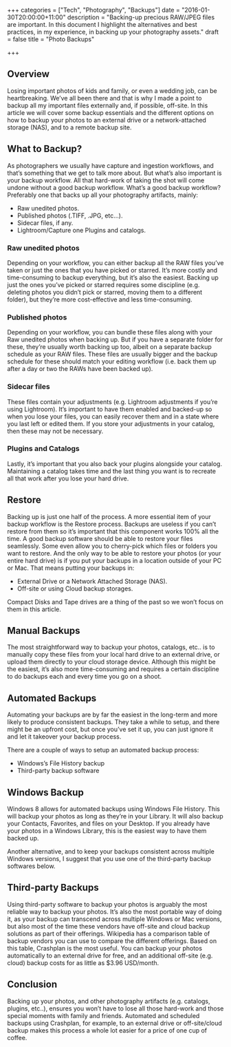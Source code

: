 +++
categories = ["Tech", "Photography", "Backups"]
date = "2016-01-30T20:00:00+11:00"
description = "Backing-up precious RAW/JPEG files are important. In this document I highlight the alternatives and best practices, in my experience, in backing up your photography assets."
draft = false
title = "Photo Backups"

+++

## Overview

Losing important photos of kids and family, or even a wedding job, can be heartbreaking. We’ve all been there and that is why I made a point to backup all my important files externally and, if possible, off-site. In this article we will cover some backup essentials and the different options on how to backup your photos to an external drive or a network-attached storage (NAS), and to a remote backup site.

## What to Backup?

As photographers we usually have capture and ingestion workflows, and that’s something that we get to talk more about. But what’s also important is your backup workflow. All that hard-work of taking the shot will come undone without a good backup workflow. What’s a good backup workflow? Preferably one that backs up all your photography artifacts, mainly:

* Raw unedited photos.
* Published photos (.TIFF, .JPG, etc…).
* Sidecar files, if any.
* Lightroom/Capture one Plugins and catalogs.

### Raw unedited photos

Depending on your workflow, you can either backup all the RAW files you’ve taken or just the ones that you have picked or starred. It’s more costly and time-consuming to backup everything, but it’s also the easiest. Backing up just the ones you’ve picked or starred requires some discipline (e.g. deleting photos you didn’t pick or starred, moving them to a different folder), but they’re more cost-effective and less time-consuming.

### Published photos

Depending on your workflow, you can bundle these files along with your Raw unedited photos when backing up. But if you have a separate folder for these, they’re usually worth backing up too, albeit on a separate backup schedule as your RAW files. These files are usually bigger and the backup schedule for these should match your editing workflow (i.e. back them up after a day or two the RAWs have been backed up).

### Sidecar files

These files contain your adjustments (e.g. Lightroom adjustments if you’re using Lightroom). It’s important to have them enabled and backed-up so when you lose your files, you can easily recover them and in a state where you last left or edited them. If you store your adjustments in your catalog, then these may not be necessary.

### Plugins and Catalogs

Lastly, it’s important that you also back your plugins alongside your catalog. Maintaining a catalog takes time and the last thing you want is to recreate all that work after you lose your hard drive.

## Restore

Backing up is just one half of the process. A more essential item of your backup workflow is the Restore process. Backups are useless if you can’t restore from them so it’s important that this component works 100% all the time. A good backup software should be able to restore your files seamlessly. Some even allow you to cherry-pick which files or folders you want to restore. And the only way to be able to restore your photos (or your entire hard drive) is if you put your backups in a location outside of your PC or Mac. That means putting your backups in:

* External Drive or a Network Attached Storage (NAS).
* Off-site or using Cloud backup storages.

Compact Disks and Tape drives are a thing of the past so we won’t focus on them in this article.

## Manual Backups

The most straightforward way to backup your photos, catalogs, etc.. is to manually copy these files from your local hard drive to an external drive, or upload them directly to your cloud storage device. Although this might be the easiest, it’s also more time-consuming and requires  a certain discipline to do backups each and every time you go on a shoot.

## Automated Backups

Automating your backups are by far the easiest in the long-term and more likely to produce consistent backups. They take a while to setup, and there might be an upfront cost, but once you’ve set it up, you can just ignore it and let it takeover your backup process.

There are a couple of ways to setup an automated backup process:

* Windows’s File History backup
* Third-party backup software

## Windows Backup

Windows 8 allows for automated backups using Windows File History. This will backup your photos as long as they’re in your Library. It will also backup your Contacts, Favorites, and files on your Desktop. If you already have your photos in a Windows Library, this is the easiest way to have them backed up.

Another alternative, and to keep your backups consistent across multiple Windows versions, I suggest that you use one of the third-party backup softwares below.

## Third-party Backups

Using third-party software to backup your photos is arguably the most reliable way to backup your photos. It’s also the most portable way of doing it, as your backup can transcend across multiple Windows or Mac versions, but also most of the time these vendors have off-site and cloud backup solutions as part of their offerings. Wikipedia has a comparison table of backup vendors you can use to compare the different offerings. Based on this table, Crashplan is the most useful. You can backup your photos automatically to an external drive for free, and an additional off-site (e.g. cloud) backup costs for as little as $3.96 USD/month.

## Conclusion

Backing up your photos, and other photography artifacts (e.g. catalogs, plugins, etc..), ensures you won’t have to lose all those hard-work and those special moments with family and friends. Automated and scheduled backups using Crashplan, for example, to an external drive or off-site/cloud backup makes this process a whole lot easier for a price of one cup of coffee.



